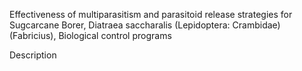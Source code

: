 Effectiveness of multiparasitism and parasitoid release strategies for Sugcarcane Borer, Diatraea saccharalis (Lepidoptera: Crambidae) (Fabricius), Biological control programs



Description
